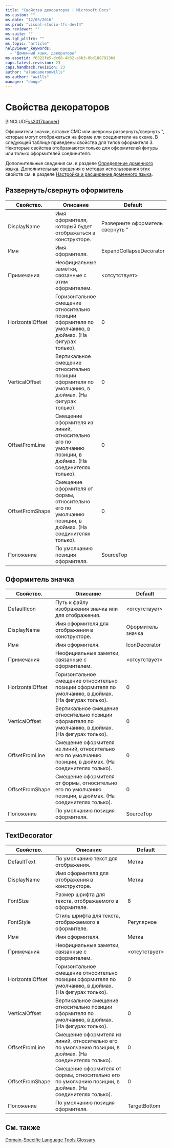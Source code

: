 ```yaml
---
title: "Свойства декораторов | Microsoft Docs"
ms.custom: ""
ms.date: "12/05/2016"
ms.prod: "visual-studio-tfs-dev14"
ms.reviewer: ""
ms.suite: ""
ms.tgt_pltfrm: ""
ms.topic: "article"
helpviewer_keywords: 
  - "Доменный язык, декораторы"
ms.assetid: f6322fe5-dc08-4d32-a6b3-0bd18879136d
caps.latest.revision: 23
caps.handback.revision: 23
author: "alancameronwills"
ms.author: "awills"
manager: "douge"
---
```

# Свойства декораторов
[!INCLUDE[vs2017banner](../code-quality/includes/vs2017banner.md)]

Оформители значки, вставке СМС или шевроны развернуть\/свернуть ", которые могут отображаться на форме или соединители на схеме.  В следующей таблице приведены свойства для типов оформителя 3.  Некоторые свойства отображаются только для оформителей фигуры или только оформителей соединителя.  
  
 Дополнительные сведения см. в разделе [Определение доменного языка](../modeling/how-to-define-a-domain-specific-language.md).  Дополнительные сведения о методах использования этих свойств см. в разделе [Настройка и расширение доменного языка](../modeling/customizing-and-extending-a-domain-specific-language.md).  
  
## Развернуть\/свернуть оформитель  
  
|Свойство.|Описание|Default|  
|---------------|--------------|-------------|  
|DisplayName|Имя оформителя, который будет отображаться в конструкторе.|Разверните оформитель свернуть "|  
|Имя|Имя оформителя.|ExpandCollapseDecorator|  
|Примечания|Неофициальные заметки, связанные с этим оформителем.|\<отсутствует\>|  
|HorizontalOffset|Горизонтальное смещение относительно позиции оформителя по умолчанию, в дюймах.  \(На фигурах только\).|0|  
|VerticalOffset|Вертикальное смещение относительно позиции оформителя по умолчанию, в дюймах.  \(На фигурах только\).|0|  
|OffsetFromLine|Смещение оформителя из линий, относительно его по умолчанию позиции, в дюймах.  \(На соединителях только\).|0|  
|OffsetFromShape|Смещение оформителя от формы, относительно его по умолчанию позиции, в дюймах.  \(На соединителях только\).|0|  
|Положение|По умолчанию позиция оформителя.|SourceTop|  
  
## Оформитель значка  
  
|Свойство.|Описание|Default|  
|---------------|--------------|-------------|  
|DefaultIcon|Путь к файлу изображения значка или для отображения.|\<отсутствует\>|  
|DisplayName|Имя оформителя для отображения в конструкторе.|Оформитель значка|  
|Имя|Имя оформителя.|IconDecorator|  
|Примечания|Неофициальные заметки, связанные с оформителем.|\<отсутствует\>|  
|HorizontalOffset|Горизонтальное смещение относительно позиции оформителя по умолчанию, в дюймах.  \(На фигурах только\).|0|  
|VerticalOffset|Вертикальное смещение относительно позиции оформителя по умолчанию, в дюймах.  \(На фигурах только\).|0|  
|OffsetFromLine|Смещение оформителя из линий, относительно его по умолчанию позиции, в дюймах.  \(На соединителях только\).|0|  
|OffsetFromShape|Смещение оформителя от формы, относительно его по умолчанию позиции, в дюймах.  \(На соединителях только\).|0|  
|Положение|По умолчанию позиция оформителя.|SourceTop|  
  
## TextDecorator  
  
|Свойство.|Описание|Default|  
|---------------|--------------|-------------|  
|DefaultText|По умолчанию текст для отображения.|Метка|  
|DisplayName|Имя оформителя для отображения в конструкторе.|Метка|  
|FontSize|Размер шрифта для текста, отображаемого в оформителе.|8|  
|FontStyle|Стиль шрифта для текста, отображаемого в оформителе.|Регулярное|  
|Имя|Имя оформителя.|Метка|  
|Примечания|Неофициальные заметки, связанные с оформителем.|\<отсутствует\>|  
|HorizontalOffset|Горизонтальное смещение относительно позиции оформителя по умолчанию, в дюймах.  \(На фигурах только\).|0|  
|VerticalOffset|Вертикальное смещение относительно позиции оформителя по умолчанию, в дюймах.  \(На фигурах только\).|0|  
|OffsetFromLine|Смещение оформителя из линий, относительно его по умолчанию позиции, в дюймах.  \(На соединителях только\).|0|  
|OffsetFromShape|Смещение оформителя от формы, относительно его по умолчанию позиции, в дюймах.  \(На соединителях только\).|0|  
|Положение|По умолчанию позиция оформителя.|TargetBottom|  
  
## См. также  
 [Domain\-Specific Language Tools Glossary](http://msdn.microsoft.com/ru-ru/ca5e84cb-a315-465c-be24-76aa3df276aa)